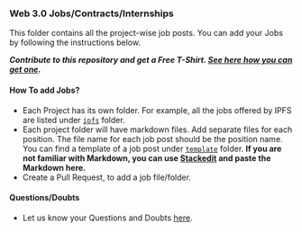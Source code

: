 ### Web 3.0 Jobs/Contracts/Internships

This folder contains all the project-wise job posts. You can add your Jobs by following the instructions below. 

***Contribute to this repository and get a Free T-Shirt. [See here how you can get one](https://www.freecodecamp.org/news/p/ea605b71-9f66-4faa-a1f8-29ed8b251be6/).***

#### How To add Jobs?

- Each Project has its own folder. For example, all the jobs offered by IPFS are listed under [`ipfs`](./ipfs) folder.
- Each project folder will have markdown files. Add separate files for each position. The file name for each job post should be the position name. You can find a template of a job post under [`template`](./template) folder.
**If you are not familiar with Markdown, you can use [Stackedit](https://stackedit.io/app#) and paste the Markdown here.** 
- Create a Pull Request, to add a job file/folder.

#### Questions/Doubts
- Let us know your Questions and Doubts [here](https://github.com/simpleaswater/resources/issues/new).